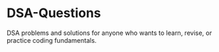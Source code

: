 # DSA-Questions
DSA problems and solutions for anyone who wants to learn, revise, or practice coding fundamentals.
